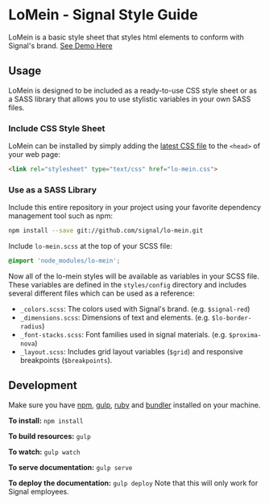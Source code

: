 LoMein - Signal Style Guide
===========================

LoMein is a basic style sheet that styles html elements to conform with Signal's brand.  [See Demo Here](http://signal.github.io/lo-mein/)

Usage
-----

LoMein is designed to be included as a ready-to-use CSS style sheet or as a SASS library that allows you to use stylistic variables in your own SASS files.

### Include CSS Style Sheet

LoMein can be installed by simply adding the [latest CSS file](https://github.com/BrightTag/LoMein/releases/latest/) to the `<head>` of your web page:

```html
<link rel="stylesheet" type="text/css" href="lo-mein.css">
```

### Use as a SASS Library

Include this entire repository in your project using your favorite dependency management tool such as npm:

```bash
npm install --save git://github.com/signal/lo-mein.git
```

Include `lo-mein.scss` at the top of your SCSS file:

```scss
@import 'node_modules/lo-mein';
```

Now all of the lo-mein styles will be available as variables in your SCSS file. These variables are defined in the `styles/config` directory and includes several different files which can be used as a reference:

- `_colors.scss`: The colors used with Signal's brand. (e.g. `$signal-red`)
- `_dimensions.scss`: Dimensions of text and elements. (e.g. `$lo-border-radius`)
- `_font-stacks.scss`: Font families used in signal materials. (e.g. `$proxima-nova`)
- `_layout.scss`: Includes grid layout variables (`$grid`) and responsive breakpoints (`$breakpoints`).

Development
-----------

Make sure you have [npm](https://www.npmjs.com/), [gulp](http://gulpjs.com/), [ruby](https://www.ruby-lang.org/) and [bundler](http://bundler.io/) installed on your machine.

**To install:** `npm install`

**To build resources:** `gulp`

**To watch:** `gulp watch`

**To serve documentation:** `gulp serve`

**To deploy the documentation:** `gulp deploy` Note that this will only work for Signal employees.

